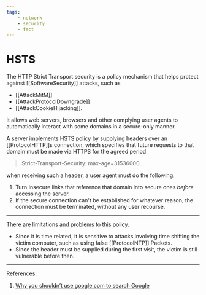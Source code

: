 ```yaml
---
tags:
    - network
    - security
    - fact
---
```


# HSTS

The HTTP Strict Transport security is a policy mechanism that helps protect against [[SoftwareSecurity]] attacks, such as

* [[AttackMitM]]
* [[AttackProtocolDowngrade]]
* [[AttackCookieHijacking]].

It allows web servers, browsers and other complying user agents to automatically interact with some domains in a secure-only manner.

A server implements HSTS policy by supplying headers over an [[ProtocolHTTP]]s connection, which specifies that future requests to that domain must be made via HTTPS for the agreed period.

> Strict-Transport-Security: max-age=31536000.

when receiving such a header, a user agent must do the following:

1. Turn Insecure links that reference that domain into secure ones *before* accessing the server.
2. If the secure connection can't be established for whatever reason, the connection must be terminated, without any user recourse.

___

There are limitations and problems to this policy.

* Since it is time related, it is sensitive to attacks involving time shifting the victim computer, such as using false [[ProtocolNTP]] Packets.
* Since the header must be supplied during the first visit, the victim is still vulnerable before then.

___

References:

1. [Why you shouldn’t use google.com to search Google](https://www.youtube.com/watch?v=U_RKc2UoMTY)
